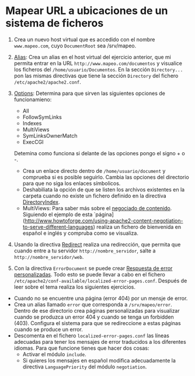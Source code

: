 # Mapear URL a ubicaciones de un sistema de ficheros

1. Crea un nuevo host virtual que es accedido con el nombre ``www.mapeo.com``, cuyo ``DocumentRoot``  sea /srv/mapeo.

2. [Alias](http://httpd.apache.org/docs/2.4/mod/mod_alias.html#alias): Crea un alias en el host virtual del ejercicio anterior, que mi permita entrar en la
URL ``http://www.mapeo.com/documentos`` y visualice los ficheros del ``/home/usuario/Documentos``. En la sección ``Directory...`` pon las mismas directivas que tiene la sección ``Directory`` del fichero ``/etc/apache2/apache2.conf``.

3. [Options](http://httpd.apache.org/docs/2.4/mod/core.html#options): Determina para que sirven las siguientes opciones de funcionamieno:

	* All
	* FollowSymLinks
	* Indexes
	* MultiViews
	* SymLinksOwnerMatch
	* ExecCGI

	Detemina como funciona si delante de las opciones pongo el signo + o -.

	* Crea un enlace directo dentro de ``/home/usuario/document`` y comprueba si es posible seguirlo. Cambia las opciones del directorio para que no siga los enlaces símbolicos.
	* Deshabiliata la opción de que se listen los archivos existentes en la carpeta cuando no existe un fichero definido en la directiva [DirectoryIndex](http://httpd.apache.org/docs/2.4/mod/mod_dir.html#directoryindex).
	* MultiViews: Para saber más sobre el [negociado de contenido](http://httpd.apache.org/docs/2.4/content-negotiation.html). Siguiendo el ejemplo de esta `página](http://www.howtoforge.com/using-apache2-content-negotiation-to-serve-different-languages) realiza un fichero de bienvenida en español e inglés y compruba como se visualiza.

4. Usando la directiva [Redirect](http://httpd.apache.org/docs/2.4/mod/mod_alias.html#redirect) realiza una redirección, que permita que cuando entre a tu servidor ``http://nombre_servidor``, salte a ``http://nombre_servidor/web``.

5. Con la directiva ``ErrorDocument`` se puede crear [Respuesta de error personalizadas](http://httpd.apache.org/docs/2.4/custom-error.html). Todo esto se puede llevar a cabo en el fichero ``/etc/apache2/conf-available/localized-error-pages.conf``. Después de leer sobre el tema realiza los siguientes ejercicios.

* Cuando no se encuentre una página (error 404) por un mensje de error.
* Crea un alias llamado ``error`` que corresponda a ``/srv/mapeo/error``. Dentro de ese directorio crea páginas personalizadas para visualizar cuando  se produzca un error 404 y cuando se tenga un forbidden (403). Configura el sistema para que se redireccione a estas páginas cuando se produce un error.
* Descomenta en el fichero ``localized-error-pages.conf`` las líneas adecuadas para tener los mensajes de error traducidos a los diferentes idiomas. Para que funcione tienes que hacer dos cosas:
	* Activar el módulo ``include``.
	* Si quieres los mensajes en español modifica adecuadamente la directiva ``LanguagePriority`` del módulo ``negotiation``.
